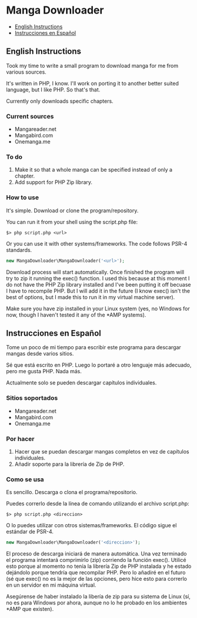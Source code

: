 Manga Downloader
================

* [English Instructions](#en)
* [Instrucciones en Español](#es)

<a name="en"></a>English Instructions
--------------------
Took my time to write a small program to download manga for me from various sources.

It's written in PHP, I know. I'll work on porting it to another better suited language, but I like PHP. So that's that.

Currently only downloads specific chapters.


### Current sources
* Mangareader.net
* Mangabird.com
* Onemanga.me


### To do
1. Make it so that a whole manga can be specified instead of only a chapter.
2. Add support for PHP Zip library.


### How to use
It's simple. Download or clone the program/repository.

You can run it from your shell using the script.php file:
```shell
$> php script.php <url>
```

Or you can use it with other systems/frameworks. The code follows PSR-4 standards.
```php
new MangaDownloader\MangaDownloader('<url>');
```

Download process will start automatically. Once finished the program will try to zip it running the exec() function. I used this because at this moment I do not have the PHP Zip library installed and I've been putting it off becuase I have to recompile PHP. But I will add it in the future (I know exec() isn't the best of options, but I made this to run it in my virtual machine server).

Make sure you have zip installed in your Linux system (yes, no Windows for now, though I haven't tested it any of the *AMP systems).


<a name="es"></a>Instrucciones en Español
------------------------
Tome un poco de mi tiempo para escribir este programa para descargar mangas desde varios sitios.

Sé que está escrito en PHP. Luego lo portaré a otro lenguaje más adecuado, pero me gusta PHP. Nada más.

Actualmente solo se pueden descargar capítulos individuales.


### Sitios soportados
* Mangareader.net
* Mangabird.com
* Onemanga.me


### Por hacer
1. Hacer que se puedan descargar mangas completos en vez de capítulos individuales.
2. Añadir soporte para la librería de Zip de PHP.


### Como se usa
Es sencillo. Descarga o clona el programa/repositorio.

Puedes correrlo desde la línea de comando utilizando el archivo script.php:
```shell
$> php script.php <direccion>
```

O lo puedes utilizar con otros sistemas/frameworks. El código sigue el estándar de PSR-4.
```php
new MangaDownloader\MangaDownloader('<direccion>');
```

El proceso de descarga iniciará de manera automática. Una vez terminado el programa intentará comprimirlo (zip) corriendo la función exec(). Utilicé esto porque al momento no tenía la librería Zip de PHP instalada y he estado dejándolo porque tendría que recompilar PHP. Pero lo añadiré en el futuro (sé que exec() no es la mejor de las opciones, pero hice esto para correrlo en un servidor en mi máquina virtual.

Asegúrense de haber instalado la libería de zip para su sistema de Linux (sí, no es para Windows por ahora, aunque no lo he probado en los ambientes *AMP que existen).
